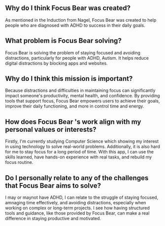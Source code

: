 ## Why do I think Focus Bear was created?

As mentioned in the Induction from Nagel, Focus Bear was created to help people who are diagnosed with ADHD to success in their daily goals.

## What problem is Focus Bear solving?

Focus Bear is solving the problem of staying focused and avoiding distractions, particularly for people with ADHD, Autism. It helps reduce digital distractions by blocking apps and websites.

## Why do I think this mission is important?

Because distractions and difficulties in maintaining focus can significantly impact someone's productivity, mental health, and confidence. By providing tools that support focus, Focus Bear empowers users to achieve their goals, improve their daily functioning, and more in control time and energy.

## How does Focus Bear 's work align with my personal values or interests?

Firstly, I'm currently studying Computer Science which showing my interest in using technology to solve real-world problems. Additionally, it is also hard for me to stay focus for a long period of time. With this app, I can use the skills learned, have hands-on experience with real tasks, and rebuild my focus routine.

## Do I personally relate to any of the challenges that Focus Bear aims to solve?

I may or maynot have ADHD, I can relate to the struggle of staying focused, amnaging time effectively, and avoiding distractions, especially when working on complex or long-term projects. I see how having structured tools and guidance, like those provided by Focus Bear, can make a real difference in staying productive and motivated.
